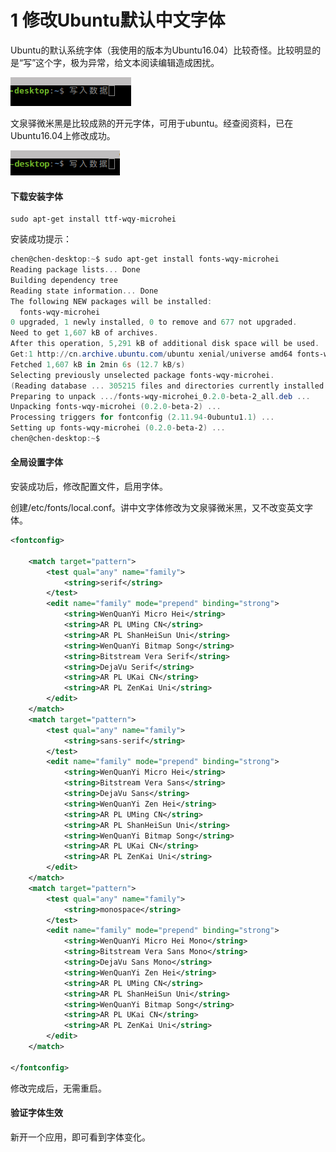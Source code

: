 # 1 修改Ubuntu默认中文字体

Ubuntu的默认系统字体（我使用的版本为Ubuntu16.04）比较奇怪。比较明显的是“写”这个字，极为异常，给文本阅读编辑造成困扰。

![1593076745749](./ubuntu_fonts_setting.assets/1593076745749.png)

文泉驿微米黑是比较成熟的开元字体，可用于ubuntu。经查阅资料，已在Ubuntu16.04上修改成功。

![1593076797758](./ubuntu_fonts_setting.assets/1593076797758.png)

#### 下载安装字体

```shell
sudo apt-get install ttf-wqy-microhei
```

安装成功提示：

```powershell
chen@chen-desktop:~$ sudo apt-get install fonts-wqy-microhei
Reading package lists... Done
Building dependency tree       
Reading state information... Done
The following NEW packages will be installed:
  fonts-wqy-microhei
0 upgraded, 1 newly installed, 0 to remove and 677 not upgraded.
Need to get 1,607 kB of archives.
After this operation, 5,291 kB of additional disk space will be used.
Get:1 http://cn.archive.ubuntu.com/ubuntu xenial/universe amd64 fonts-wqy-microhei all 0.2.0-beta-2 [1,607 kB]
Fetched 1,607 kB in 2min 6s (12.7 kB/s)                                                                               
Selecting previously unselected package fonts-wqy-microhei.
(Reading database ... 305215 files and directories currently installed.)
Preparing to unpack .../fonts-wqy-microhei_0.2.0-beta-2_all.deb ...
Unpacking fonts-wqy-microhei (0.2.0-beta-2) ...
Processing triggers for fontconfig (2.11.94-0ubuntu1.1) ...
Setting up fonts-wqy-microhei (0.2.0-beta-2) ...
chen@chen-desktop:~$ 
```

#### 全局设置字体

安装成功后，修改配置文件，启用字体。

创建/etc/fonts/local.conf。讲中文字体修改为文泉驿微米黑，又不改变英文字体。

```xml
<fontconfig>

	<match target="pattern">
		<test qual="any" name="family">
			<string>serif</string>
		</test>
		<edit name="family" mode="prepend" binding="strong">
			<string>WenQuanYi Micro Hei</string>
			<string>AR PL UMing CN</string>
			<string>AR PL ShanHeiSun Uni</string>
			<string>WenQuanYi Bitmap Song</string>
			<string>Bitstream Vera Serif</string>
			<string>DejaVu Serif</string>
			<string>AR PL UKai CN</string>
			<string>AR PL ZenKai Uni</string>
		</edit>
	</match> 
	<match target="pattern">
		<test qual="any" name="family">
			<string>sans-serif</string>
		</test>
		<edit name="family" mode="prepend" binding="strong">
			<string>WenQuanYi Micro Hei</string>
			<string>Bitstream Vera Sans</string>
			<string>DejaVu Sans</string>
			<string>WenQuanYi Zen Hei</string>
			<string>AR PL UMing CN</string>
			<string>AR PL ShanHeiSun Uni</string>
			<string>WenQuanYi Bitmap Song</string>
			<string>AR PL UKai CN</string>
			<string>AR PL ZenKai Uni</string>
		</edit>
	</match> 
	<match target="pattern">
		<test qual="any" name="family">
			<string>monospace</string>
		</test>
		<edit name="family" mode="prepend" binding="strong">
			<string>WenQuanYi Micro Hei Mono</string>
			<string>Bitstream Vera Sans Mono</string>
			<string>DejaVu Sans Mono</string>
			<string>WenQuanYi Zen Hei</string>
			<string>AR PL UMing CN</string>
			<string>AR PL ShanHeiSun Uni</string>
			<string>WenQuanYi Bitmap Song</string>
			<string>AR PL UKai CN</string>
			<string>AR PL ZenKai Uni</string>
		</edit>
	</match> 

</fontconfig>
```

修改完成后，无需重启。

#### 验证字体生效

新开一个应用，即可看到字体变化。